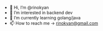 - 👋 Hi, I’m @rinokyan
- 👀 I’m interested in backend dev
- 🌱 I’m currently learning golang/java
- 📫 How to reach me -> rinokyan@gmail.com

<!---
rinokyan/rinokyan is a ✨ special ✨ repository because its `README.md` (this file) appears on your GitHub profile.
You can click the Preview link to take a look at your changes.
--->
